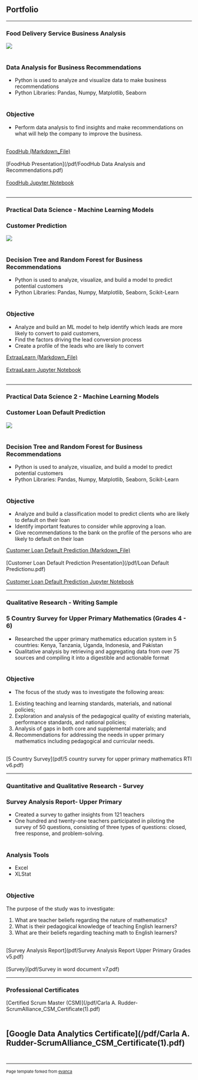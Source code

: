 ## Portfolio

---
### Food Delivery Service Business Analysis
<img src="images/Title Page.jpg?raw=true"/> <br><br>
### Data Analysis for Business Recommendations 
- Python is used to analyze and visualize data to make business recommendations
- Python Libraries: Pandas, Numpy, Matplotlib, Seaborn <br><br>
### Objective
- Perform data analysis to find insights and make recommendations on what will help the company to improve the business. <br><br>

[FoodHub (Markdown_File)](/food_hub.md) <br><br>
[FoodHub Presentation](/pdf/FoodHub Data Analysis and Recommendations.pdf) <br><br>
[FoodHub Jupyter Notebook](/Foodhub_Project_FullCode_corrected.ipynb) <br><br>

---
### Practical Data Science - Machine Learning Models 
### Customer Prediction
<img src="images/Decision_Tree_Diag.png?raw=true"/> <br><br>
### Decision Tree and Random Forest for Business Recommendations 
- Python is used to analyze, visualize, and build a model to predict potential customers
- Python Libraries: Pandas, Numpy, Matplotlib, Seaborn, Scikit-Learn <br><br>
### Objective
- Analyze and build an ML model to help identify which leads are more likely to convert to paid customers,
- Find the factors driving the lead conversion process
- Create a profile of the leads who are likely to convert

[ExtraaLearn (Markdown_File)](/Potential_Customers.md) <br><br>
[ExtraaLearn Jupyter Notebook](/Potential_Customers_Prediction_FC.ipynb) <br><br>

---
### Practical Data Science 2 - Machine Learning Models 
### Customer Loan Default Prediction
<img src="images/Loan Default Prediction Title page.jpg?raw=true"/> <br><br>
### Decision Tree and Random Forest for Business Recommendations 
- Python is used to analyze, visualize, and build a model to predict potential customers
- Python Libraries: Pandas, Numpy, Matplotlib, Seaborn, Scikit-Learn <br><br>
### Objective
- Analyze and build a classification model to predict clients who are likely to default on their loan
- Identify important features to consider while approving a loan.
- Give recommendations to the bank on the profile of the persons who are likely to default on their loan

[Customer Loan Default Prediction (Markdown_File)](/Cap_Project_Loan_Default_Prediction_FC_CR.md) <br><br>
[Customer Loan Default Prediction Presentation](/pdf/Loan Default Predictionu.pdf) <br><br>
[Customer Loan Default Prediction Jupyter Notebook](/Cap_Project_Loan_Default_Prediction_FC_CR.ipynb)

---

### Qualitative Research - Writing Sample
### 5 Country Survey for Upper Primary Mathematics (Grades 4 - 6) 
- Researched the upper primary mathematics education system in 5 countries: Kenya, Tanzania, Uganda, Indonesia, and Pakistan
- Qualitative analysis by retrieving and aggregating data from over 75 sources and compiling it into a digestible and actionable format <br><br>
### Objective
- The focus of the study was to investigate the following areas:
1. Existing teaching and learning standards, materials, and national policies;
2. Exploration and analysis of the pedagogical quality of existing materials, performance standards, 
and national policies;
3. Analysis of gaps in both core and supplemental materials; and
4. Recommendations for addressing the needs in upper primary mathematics including pedagogical 
and curricular needs.<br><br>

[5 Country Survey](pdf/5 country survey for upper primary mathematics RTI v6.pdf)

---

### Quantitative and Qualitative Research - Survey 
### Survey Analysis Report- Upper Primary 
- Created a survey to gather insights from 121 teachers
- One hundred and twenty-one teachers participated in piloting the survey of 50 
questions, consisting of three types of questions: closed, free response, and problem-solving. <br><br>
### Analysis Tools
- Excel
- XLStat <br><br>
### Objective
The purpose of the study was to investigate: 
1. What are teacher beliefs regarding the nature of mathematics?
2. What is their pedagogical knowledge of teaching English learners?
3. What are their beliefs regarding teaching math to English learners?<br><br>

[Survey Analysis Report](pdf/Survey Analysis Report Upper Primary Grades v5.pdf) <br><br>
[Survey](pdf/Survey in word document v7.pdf)

---
### Professional Certificates
[Certified Scrum Master (CSM)](/pdf/Carla A. Rudder-ScrumAlliance_CSM_Certificate(1).pdf) <br><br>

[Google Data Analytics Certificate](/pdf/Carla A. Rudder-ScrumAlliance_CSM_Certificate(1).pdf) <br><br>
---




---
<p style="font-size:11px">Page template forked from <a href="https://github.com/evanca/quick-portfolio">evanca</a></p>
<!-- Remove above link if you don't want to attibute -->
